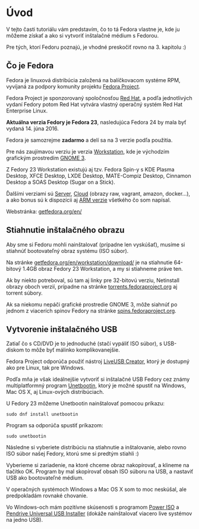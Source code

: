 # Úvod

V tejto časti tutoriálu vám predstavím, čo to tá Fedora vlastne je,
kde ju môžeme získať a ako si vytvoriť inštalačné médium s Fedorou.

Pre tých, ktorí Fedoru poznajú, je vhodné preskočiť rovno na 3. kapitolu :)

## Čo je Fedora

Fedora je linuxová distribúcia založená na balíčkovacom systéme RPM,
vyvíjaná za podpory komunity projektu [Fedora Project](https://fedoraproject.org/wiki/Overview).

Fedora Project je sponzorovaný spoločnosťou [Red Hat](https://www.redhat.com/en),
a podľa jednotlivých vydaní Fedory potom Red Hat vytvára vlastný operačný systém Red Hat Enterprise Linux.

**Aktuálna verzia Fedory je Fedora 23**, nasledujúca Fedora 24 by mala byť vydaná 14. júna 2016.

Fedora je samozrejme **zadarmo** a delí sa na 3 verzie podľa použitia.

Pre nás zaujímavou verziu je verzia [Workstation](https://getfedora.org/en/workstation/),
kde je východzím grafickým prostredím [GNOME 3](https://www.gnome.org/gnome-3/).

Z Fedory 23 Workstation existujú aj tzv. Fedora Spin-y s KDE Plasma Desktop, XFCE Desktop,
LXDE Desktop, MATE-Compiz Desktop, Cinnamon Desktop a SOAS Desktop (Sugar on a Stick).

Ďalšími verziami sú [Server](https://getfedora.org/en/server/), [Cloud](https://getfedora.org/en/cloud/) (obrazy raw, vagrant, amazon, docker...),
a ako bonus sú k dispozícii aj [ARM verzie](https://arm.fedoraproject.org/) všetkého čo som napísal.

Webstránka: [getfedora.org/en/](https://getfedora.org/en/)

## Stiahnutie inštalačného obrazu

Aby sme si Fedoru mohli nainštalovať (prípadne len vyskúšať), musíme si stiahnúť bootovateľný obraz systému (ISO súbor).

Na stránke [getfedora.org/en/workstation/download/](https://getfedora.org/en/workstation/download/) je na stiahnutie 64-bitový 1.4GB obraz Fedory 23 Workstation, a my si stiahneme práve ten.

Ak by niekto potreboval, sú tam aj linky pre 32-bitovú verziu, Netinstall obrazy oboch verzií, prípadne na stránke [torrents.fedoraproject.org](https://torrents.fedoraproject.org/) aj torrent súbory.

Ak sa niekomu nepáči grafické prostredie GNOME 3, môže siahnúť po jednom z viacerích spinov Fedory na stránke [spins.fedoraproject.org](https://spins.fedoraproject.org/).

## Vytvorenie inštalačného USB

Zatiaľ čo s CD/DVD je to jednoduché (stačí vypáliť ISO súbor), s USB-diskom to môže byť málinko komplikovanejšie.

Fedora Project odporúča použiť nástroj [LiveUSB Creator](https://fedorahosted.org/liveusb-creator/), ktorý je dostupný ako pre Linux, tak pre Windows.

Podľa mňa je však ideálnejšie vytvoriť si inštalačné USB Fedory cez známy multiplatformný program [Unetbootin](https://unetbootin.github.io/), ktorý je možné spustiť na Windows, Mac OS X, aj Linux-ových distribúciach.

U Fedory 23 môžeme Unetbootin nainštalovať pomocou príkazu:
```
sudo dnf install unetbootin
```

Program sa odporúča spustiť príkazom:
```
sudo unetbootin
```

Následne si vyberiete distribúciu na stiahnutie a inštalovanie, alebo rovno ISO súbor našej Fedory, ktorú sme si predtým stiahli :)

Vyberieme si zariadenie, na ktoré chceme obraz nakopírovať, a klineme na tlačítko OK. Program by mal skopírovať obsah ISO súboru na USB, a nastaviť USB ako bootovateľné médium.

V operačných systémoch Windows a Mac OS X som to moc neskúšal, ale predpokladám rovnaké chovanie.

Vo Windows-och mám pozitívne skúsenosti s programom [Power ISO](http://www.stahuj.centrum.cz/multimedia/ostatni/poweriso/)
a [Pendrive Universal USB Installer](http://www.pendrivelinux.com/universal-usb-installer-easy-as-1-2-3/) (dokáže nainštalovať viacero live systémov na jedno USB).
